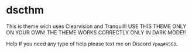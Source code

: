 # dscthm
This is theme wich uses Clearvision and Tranquill! USE THIS THEME ONLY ON YOUR OWN! THE THEME WORKS CORRECTLY ONLY IN DARK MODE!!

Help
If you need any type of help please text me on Discord `Урод#4563`.
